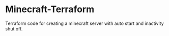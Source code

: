 # Minecraft-Terraform
Terraform code for creating a minecraft server with auto start and inactivity shut off.
